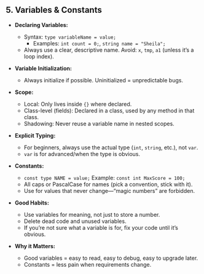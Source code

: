 ## 5. Variables & Constants

- **Declaring Variables:**
  - Syntax: `type variableName = value;`
    - Examples: `int count = 0;`, `string name = "Sheila";`
  - Always use a clear, descriptive name. Avoid: `x`, `tmp`, `a1` (unless it’s a loop index).

- **Variable Initialization:**
  - Always initialize if possible. Uninitialized = unpredictable bugs.

- **Scope:**
  - Local: Only lives inside `{}` where declared.
  - Class-level (fields): Declared in a class, used by any method in that class.
  - Shadowing: Never reuse a variable name in nested scopes.

- **Explicit Typing:**
  - For beginners, always use the actual type (`int`, `string`, etc.), not `var`.
  - `var` is for advanced/when the type is obvious.

- **Constants:**
  - `const type NAME = value;` Example: `const int MaxScore = 100;`
  - All caps or PascalCase for names (pick a convention, stick with it).
  - Use for values that never change—“magic numbers” are forbidden.

- **Good Habits:**
  - Use variables for meaning, not just to store a number.
  - Delete dead code and unused variables.
  - If you’re not sure what a variable is for, fix your code until it’s obvious.

- **Why it Matters:**
  - Good variables = easy to read, easy to debug, easy to upgrade later.
  - Constants = less pain when requirements change.

